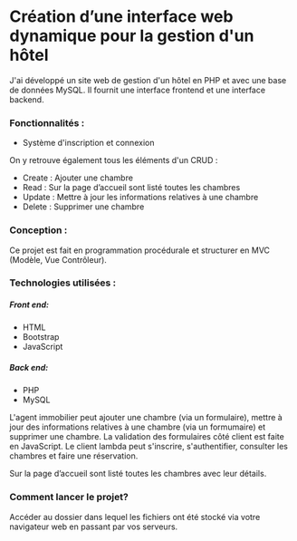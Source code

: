 # Création d’une interface web dynamique pour la gestion d'un hôtel

J'ai développé un site web de gestion d'un hôtel en PHP et avec une base de données MySQL. Il fournit une interface frontend et une interface backend.

### Fonctionnalités : 

* Système d'inscription et connexion

On y retrouve également tous les éléments d'un CRUD :

* Create : Ajouter une chambre
* Read :   Sur la page d’accueil sont listé toutes les chambres
* Update : Mettre à jour les informations relatives à une chambre
* Delete : Supprimer une chambre

### Conception : 
Ce projet est fait en programmation procédurale et structurer en MVC (Modèle, Vue Contrôleur).



### Technologies utilisées : 

##### Front end:  

* HTML
* Bootstrap
* JavaScript


##### Back end: 

* PHP
* MySQL


L'agent immobilier peut ajouter une chambre (via un formulaire), mettre à jour des informations relatives à une chambre (via un formumaire) et supprimer une chambre. La validation des formulaires  côté client est  faite en JavaScript. Le client lambda peut s'inscrire, s'authentifier, consulter les chambres et faire une réservation.

Sur  la page d’accueil sont listé toutes les chambres avec leur détails. 


### Comment lancer le projet? 

Accéder au dossier dans lequel les fichiers ont été stocké via votre navigateur web en passant par vos serveurs.
